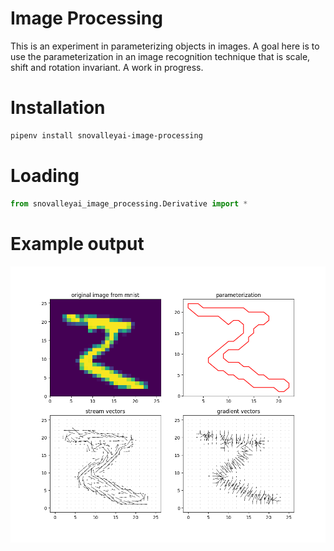 # Image Processing

This is an experiment in parameterizing objects in images.  A goal here is to use the parameterization in an image recognition technique that is scale, shift and rotation invariant.  A work in progress.

# Installation

```bash
pipenv install snovalleyai-image-processing
```

# Loading

```python
from snovalleyai_image_processing.Derivative import *
```

# Example output

![](Parameterization.png)
